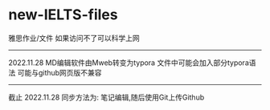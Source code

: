 # new-IELTS-files
雅思作业/文件
如果访问不了可以科学上网
___
2022.11.28 MD编辑软件由Mweb转变为typora 文件中可能会加入部分typora语法 可能与github网页版不兼容 

___

截止 2022.11.28 同步方法为: 笔记编辑,随后使用Git上传Github
